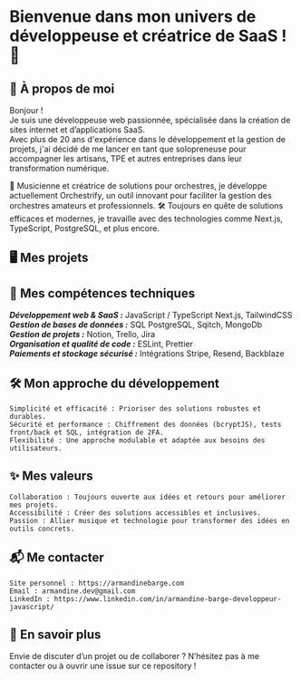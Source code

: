 # Bienvenue dans mon univers de développeuse et créatrice de SaaS ! 🚀
## 🌟 À propos de moi

Bonjour !  
Je suis une développeuse web passionnée, spécialisée dans la création de sites internet et d’applications SaaS.  
Avec plus de 20 ans d'expérience dans le développement et la gestion de projets, j'ai décidé de me lancer en tant que solopreneuse pour accompagner les artisans, TPE et autres entreprises dans leur transformation numérique.

🎵 Musicienne et créatrice de solutions pour orchestres, je développe actuellement Orchestrify, un outil innovant pour faciliter la gestion des orchestres amateurs et professionnels.
🛠️ Toujours en quête de solutions efficaces et modernes, je travaille avec des technologies comme Next.js, TypeScript, PostgreSQL, et plus encore.

## 🖥️ Mes projets
<!-- ### 🎼 Orchestrify

    Une application SaaS dédiée aux orchestres, permettant de gérer plannings, partitions et musiciens.
    Technologies : Next.js, TailwindCSS, PostgreSQL, Neon.tech, Stripe, Sqitch.
    Statut : En cours de développement, avec une livraison du MVP prévue pour fin décembre 2024 - début janvier 2025. -->

<!-- ➡️ Découvrez Orchestrify -->
<!-- ### 📋 Projets pour artisans et TPE

    Création de sites internet modernes et responsives.
    Solutions adaptées aux besoins spécifiques des petites entreprises. -->
    
<!-- Exemple : [Nom d’un site fictif pour illustration]. -->
<!-- 🌐 Contributions Open Source

    Améliorations et outils partagés pour la communauté JavaScript.
    [Lien vers une contribution notable si applicable]. -->

## 🔧 Mes compétences techniques
***Développement web & SaaS :*** JavaScript / TypeScript	Next.js, TailwindCSS  
***Gestion de bases de données :*** SQL	PostgreSQL, Sqitch, MongoDb  
***Gestion de projets :***	Notion,	Trello, Jira  
***Organisation et qualité de code :***  ESLint, Prettier  
***Paiements et stockage sécurisé :*** Intégrations	Stripe, Resend, Backblaze

## 🛠️ Mon approche du développement

    Simplicité et efficacité : Prioriser des solutions robustes et durables.
    Sécurité et performance : Chiffrement des données (bcryptJS), tests front/back et SQL, intégration de 2FA.
    Flexibilité : Une approche modulable et adaptée aux besoins des utilisateurs.

<!-- 📚 Ressources

    Tutoriels et snippets :
        Exemple : "Comment structurer une base de données avec PostgreSQL et Sqitch".
    Articles :
        "Créer un SaaS de A à Z : mon parcours avec Orchestrify".
    Guidelines :
        Contribution aux projets Open Source : CONTRIBUTING.md. -->

## ✨ Mes valeurs

    Collaboration : Toujours ouverte aux idées et retours pour améliorer mes projets.
    Accessibilité : Créer des solutions accessibles et inclusives.
    Passion : Allier musique et technologie pour transformer des idées en outils concrets.

## 📬 Me contacter

    Site personnel : https://armandinebarge.com
    Email : armandine.dev@gmail.com
    LinkedIn : https://www.linkedin.com/in/armandine-barge-developpeur-javascript/
<!-- Orchestrify : https://orchestrify.net -->

## 🎉 En savoir plus

Envie de discuter d’un projet ou de collaborer ? N’hésitez pas à me contacter ou à ouvrir une issue sur ce repository !


<!-- ## &#x1f4c8; My GitHub Stats

[![Top Langs](https://github-readme-stats.vercel.app/api/top-langs/?username=Armandine337711&hide=java&langs_count=8&theme=radical&layout=compact)](https://github.com/anuraghazra/github-readme-stats)

[![Catalin's GitHub stats](https://github-readme-stats.vercel.app/api?username=Armandine337711&theme=radical)](https://github.com/anuraghazra/github-readme-stats) -->

<!--
**Armandine337711/Armandine337711** is a ✨ _special_ ✨ repository because its `README.md` (this file) appears on your GitHub profile.

Here are some ideas to get you started:

- 🔭 I’m currently working on ...
- 🌱 I’m currently learning ...
- 👯 I’m looking to collaborate on ...
- 🤔 I’m looking for help with ...
- 💬 Ask me about ...
- 📫 How to reach me: ...
- 😄 Pronouns: ...
- ⚡ Fun fact: ...
-->
